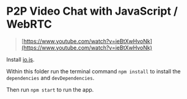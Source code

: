 # P2P Video Chat with JavaScript / WebRTC

> [https://www.youtube.com/watch?v=ieBtXwHvoNk](https://www.youtube.com/watch?v=ieBtXwHvoNk)

Install [io.js](https://iojs.org/en/index.html).

Within this folder run the terminal command `npm install` to install the
`dependencies` and `devDependencies`.

Then run `npm start` to run the app.
